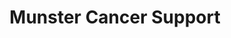 ---
title: "Munster Cancer Support"
address: "c/o Irish Cancer Society 43/45 Northumberland Road, Ballsbridge, Dublin 4 (Munster)"
tel: "(01)2310500"
county: "Dublin"
category: "Libraries"
type: "Content"
lat: "53.33478"
lng: "-6.23718"
---
